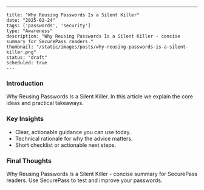 ---
    title: "Why Reusing Passwords Is a Silent Killer"
    date: "2025-02-24"
    tags: ['passwords', 'security']
    type: "Awareness"
    description: "Why Reusing Passwords Is a Silent Killer - concise summary for SecurePass readers."
    thumbnail: "/static/images/posts/why-reusing-passwords-is-a-silent-killer.png"
    status: "draft"
    scheduled: true
    ---

### Introduction
Why Reusing Passwords Is a Silent Killer. In this article we explain the core ideas and practical takeaways.

### Key Insights
- Clear, actionable guidance you can use today.
- Technical rationale for why the advice matters.
- Short checklist or actionable next steps.

### Final Thoughts
Why Reusing Passwords Is a Silent Killer - concise summary for SecurePass readers. Use SecurePass to test and improve your passwords.
